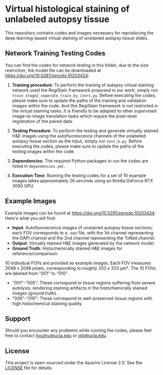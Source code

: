 # Virtual histological staining of unlabeled autopsy tissue

This repository contains codes and images necessary for reproducing the deep learning-based virtual staining of unstained autopsy tissue slides.

## Network Training Testing Codes

You can find the codes for network testing in this folder, due to the size restriction, the model file can be downloaded at https://doi.org/10.5281/zenodo.10203424:

1. **Training procedure**: To perform the training of autopsy virtual staining network used the RegiStain framework proposed in our work, simply run `train_stage2_seperate_train_by_iters.py`. Before executing the codes, please make sure to update the paths of the training and validation images within the code. And this RegiStain framework is not restricted in the virtual staining tasks. It is friendly to be adapted to other supervised image-to-image translation tasks which require the pixel-level registration of the paired data. 

2. **Testing Procedure**: To perform the testing and generate virtually stained H&E images using the autofluorescence channels of the unlabeled autopsy tissue section as the input, simply run `test_G.py`. Before executing the codes, please make sure to update the paths of the testing images within the code.

3. **Dependencies**: The required Python packages to run the codes are listed in `dependencies.yml`.

4. **Execution Time**: Running the testing codes for a set of 10 example images takes approximately 26 seconds using an Nvidia GeForce RTX 3090 GPU.

## Example Images

Example images can be found at https://doi.org/10.5281/zenodo.10203424. Here's what you will find:


- **Input**: Autofluorescence images of unstained autopsy tissue sections; each FOV corresponds to a `.mat` file, with the 1st channel representing the DAPI channel and the 2nd channel representing the TxRed channel.
- **Output**: Virtually stained H&E images generated by the network model.
- **Ground Truth**: Histochemically stained H&E images for reference/comparison.


10 individual FOVs are provided as example images. Each FOV measures 2048 x 2048 pixels, corresponding to roughly 333 x 333 µm².
The 10 FOVs are labeled from "001" to "010".
  - "001"-"005": These correspond to tissue regions suffering from severe autolysis, rendering staining artifacts in the histochemically stained images (ground truth).
  - "006"-"010": These correspond to well-preserved tissue regions with high histochemical staining quality.


## Support

Should you encounter any problems while running the codes, please feel free to contact [liyuzhu@ucla.edu](mailto:liyuzhu@ucla.edu) or [jxlli@ucla.edu](mailto:jxlli@ucla.edu).


## License

This project is open-sourced under the Apache License 2.0. See the [LICENSE](LICENSE) file for details.
